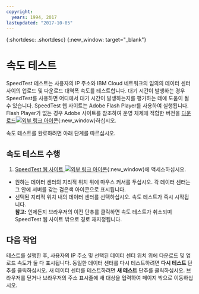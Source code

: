 ```yaml
---
copyright:
  years: 1994, 2017
lastupdated: "2017-10-05"
---
```


{:shortdesc: .shortdesc}
{:new_window: target="_blank"}

# 속도 테스트

SpeedTest 테스트는 사용자의 IP 주소와 IBM Cloud 네트워크의 임의의 데이터 센터 사이의 업로드 및 다운로드 대역폭 속도를 테스트합니다. 대기 시간이 발생하는 경우 SpeedTest를 사용하면 어디에서 대기 시간이 발생하는지를 평가하는 데에 도움이 될 수 있습니다. SpeedTest 웹 사이트는 Adobe Flash Player를 사용하여 실행됩니다. Flash Player가 없는 경우 Adobe 사이트를 참조하여 운영 체제에 적합한 버전을 [다운로드![외부 링크 아이콘](../../icons/launch-glyph.svg "외부 링크 아이콘")](http://www.adobe.com/support/flashplayer/downloads.html){:new_window}하십시오. 

속도 테스트를 완료하려면 아래 단계를 따르십시오. 

## 속도 테스트 수행

1. [SpeedTest 웹 사이트 ![외부 링크 아이콘](../../icons/launch-glyph.svg "외부 링크 아이콘")](http://speedtest.dal05.softlayer.com/speedtest/){:new_window}에 액세스하십시오. 
* 원하는 데이터 센터의 지리적 위치 위에 마우스 커서를 두십시오. 각 데이터 센터는 그 안에 서버를 갖는 검은색 아이콘으로 표시됩니다. 
* 선택된 지리적 위치 내의 데이터 센터를 선택하십시오. 속도 테스트가 즉시 시작됩니다. <br/>**참고:** 언제든지 브라우저의 이전 단추를 클릭하면 속도 테스트가 취소되며 SpeedTest 웹 사이트 밖으로 경로 재지정됩니다. 

## 다음 작업

테스트를 실행한 후, 사용자의 IP 주소 및 선택된 데이터 센터 위치 위에 다운로드 및 업로드 속도가 둘 다 표시됩니다. 동일한 데이터 센터를 다시 테스트하려면 **다시 테스트** 단추를 클릭하십시오. 새 데이터 센터를 테스트하려면 **새 테스트** 단추를 클릭하십시오. 브라우저를 닫거나 브라우저의 주소 표시줄에 새 대상을 입력하여 페이지 밖으로 이동하십시오. 
